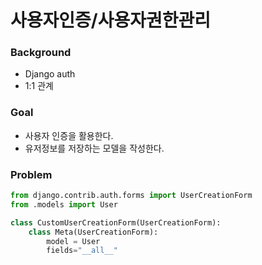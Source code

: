 # 사용자인증/사용자권한관리

### Background

- Django auth
- 1:1 관계

### Goal

- 사용자 인증을 활용한다.
- 유저정보를 저장하는 모델을 작성한다.

### Problem

```python
from django.contrib.auth.forms import UserCreationForm
from .models import User

class CustomUserCreationForm(UserCreationForm):
    class Meta(UserCreationForm):
        model = User
        fields="__all__"
```

